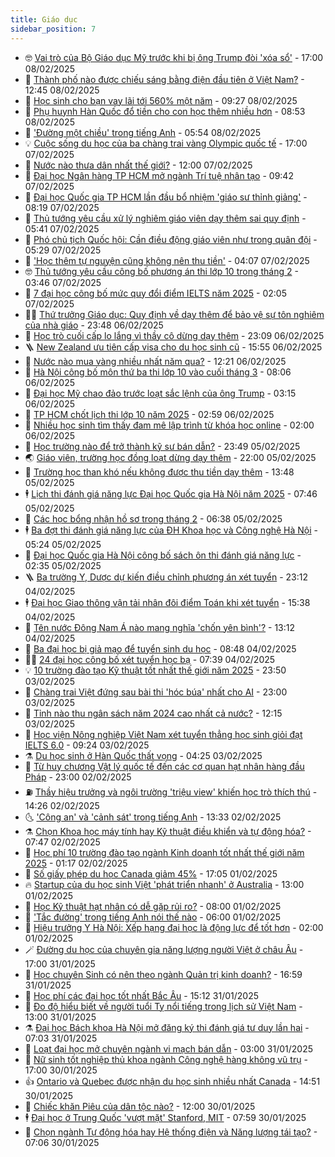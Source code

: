```yaml
---
title: Giáo dục
sidebar_position: 7
---
```


<!-- vnexpress-giao-duc:START -->
- 🤓 [Vai trò của Bộ Giáo dục Mỹ trước khi bị ông Trump đòi &#39;xóa sổ&#39;](https://vnexpress.net/vai-tro-cua-bo-giao-duc-my-truoc-khi-bi-ong-trump-doi-xoa-so-4846896.html) - 17:00 08/02/2025
- 🦆 [Thành phố nào được chiếu sáng bằng điện đầu tiên ở Việt Nam?](https://vnexpress.net/thanh-pho-nao-duoc-chieu-sang-bang-dien-dau-tien-o-viet-nam-4847261.html) - 12:45 08/02/2025
- 🦩 [Học sinh cho bạn vay lãi tới 560% một năm](https://vnexpress.net/hoc-sinh-cho-ban-vay-lai-toi-560-mot-nam-4847220.html) - 09:27 08/02/2025
- 🌮 [Phụ huynh Hàn Quốc đổ tiền cho con học thêm nhiều hơn](https://vnexpress.net/phu-huynh-han-quoc-do-tien-cho-con-hoc-them-nhieu-hon-4845952.html) - 08:53 08/02/2025
- 🔭 [&#39;Đường một chiều&#39; trong tiếng Anh](https://vnexpress.net/duong-mot-chieu-trong-tieng-anh-4847184.html) - 05:54 08/02/2025
- 💡 [Cuộc sống du học của ba chàng trai vàng Olympic quốc tế](https://vnexpress.net/cuoc-song-du-hoc-cua-ba-chang-trai-vang-olympic-quoc-te-4844324.html) - 17:00 07/02/2025
- 🥰 [Nước nào thưa dân nhất thế giới?](https://vnexpress.net/nuoc-nao-thua-dan-nhat-the-gioi-4847001.html) - 12:00 07/02/2025
- 🐲 [Đại học Ngân hàng TP HCM mở ngành Trí tuệ nhân tạo](https://vnexpress.net/dai-hoc-ngan-hang-tp-hcm-mo-nganh-tri-tue-nhan-tao-4846898.html) - 09:42 07/02/2025
- 🦒 [Đại học Quốc gia TP HCM lần đầu bổ nhiệm &#39;giáo sư thỉnh giảng&#39;](https://vnexpress.net/dai-hoc-quoc-gia-tp-hcm-lan-dau-bo-nhiem-giao-su-thinh-giang-4846713.html) - 08:19 07/02/2025
- 🦆 [Thủ tướng yêu cầu xử lý nghiêm giáo viên dạy thêm sai quy định](https://vnexpress.net/thu-tuong-yeu-cau-xu-ly-nghiem-giao-vien-day-them-sai-quy-dinh-4846852.html) - 05:41 07/02/2025
- 🧰 [Phó chủ tịch Quốc hội: Cần điều động giáo viên như trong quân đội](https://vnexpress.net/pho-chu-tich-quoc-hoi-can-dieu-dong-giao-vien-nhu-trong-quan-doi-4846790.html) - 05:29 07/02/2025
- 🐘 [&#39;Học thêm tự nguyện cũng không nên thu tiền&#39;](https://vnexpress.net/hoc-them-tu-nguyen-cung-khong-nen-thu-tien-4846760.html) - 04:07 07/02/2025
- 🤓 [Thủ tướng yêu cầu công bố phương án thi lớp 10 trong tháng 2](https://vnexpress.net/thu-tuong-yeu-cau-cong-bo-phuong-an-thi-lop-10-trong-thang-2-4846798.html) - 03:46 07/02/2025
- 🧰 [7 đại học công bố mức quy đổi điểm IELTS năm 2025](https://vnexpress.net/7-dai-hoc-cong-bo-muc-quy-doi-diem-ielts-nam-2025-4845946.html) - 02:05 07/02/2025
- 🧑‍💻 [Thứ trưởng Giáo dục: Quy định về dạy thêm để bảo vệ sự tôn nghiêm của nhà giáo](https://vnexpress.net/thu-truong-giao-duc-quy-dinh-ve-day-them-de-bao-ve-su-ton-nghiem-cua-nha-giao-4846654.html) - 23:48 06/02/2025
- 🫶 [Học trò cuối cấp lo lắng vì thầy cô dừng dạy thêm](https://vnexpress.net/hoc-tro-cuoi-cap-lo-lang-vi-thay-co-dung-day-them-4846561.html) - 23:09 06/02/2025
- 🪜 [New Zealand ưu tiên cấp visa cho du học sinh cũ](https://vnexpress.net/new-zealand-uu-tien-cap-visa-cho-du-hoc-sinh-cu-4846459.html) - 15:55 06/02/2025
- 🎊 [Nước nào mua vàng nhiều nhất năm qua?](https://vnexpress.net/nuoc-nao-mua-vang-nhieu-nhat-nam-qua-4846576.html) - 12:21 06/02/2025
- 🧐 [Hà Nội công bố môn thứ ba thi lớp 10 vào cuối tháng 3](https://vnexpress.net/ha-noi-cong-bo-mon-thu-ba-thi-lop-10-vao-cuoi-thang-3-4846493.html) - 08:06 06/02/2025
- 🌈 [Đại học Mỹ chao đảo trước loạt sắc lệnh của ông Trump](https://vnexpress.net/dai-hoc-my-chao-dao-truoc-loat-sac-lenh-cua-ong-trump-4846286.html) - 03:15 06/02/2025
- 🥰 [TP HCM chốt lịch thi lớp 10 năm 2025](https://vnexpress.net/tp-hcm-chot-lich-thi-lop-10-nam-2025-4846353.html) - 02:59 06/02/2025
- 🎡 [Nhiều học sinh tìm thấy đam mê lập trình từ khóa học online](https://vnexpress.net/nhieu-hoc-sinh-tim-thay-dam-me-lap-trinh-tu-khoa-hoc-online-4846178.html) - 02:00 06/02/2025
- 🎊 [Học trường nào để trở thành kỹ sư bán dẫn?](https://vnexpress.net/hoc-truong-nao-de-tro-thanh-ky-su-ban-dan-4846258.html) - 23:49 05/02/2025
- 🌏 [Giáo viên, trường học đồng loạt dừng dạy thêm](https://vnexpress.net/giao-vien-truong-hoc-dong-loat-dung-day-them-4846018.html) - 22:00 05/02/2025
- 🥸 [Trường học than khó nếu không được thu tiền dạy thêm](https://vnexpress.net/truong-hoc-than-kho-neu-khong-duoc-thu-tien-day-them-4837317.html) - 13:48 05/02/2025
- 🕴 [Lịch thi đánh giá năng lực Đại học Quốc gia Hà Nội năm 2025](https://vnexpress.net/lich-thi-danh-gia-nang-luc-dai-hoc-quoc-gia-ha-noi-nam-2025-4846093.html) - 07:46 05/02/2025
- 💂 [Các học bổng nhận hồ sơ trong tháng 2](https://vnexpress.net/cac-hoc-bong-nhan-ho-so-trong-thang-2-4845535.html) - 06:38 05/02/2025
- 🕴 [Ba đợt thi đánh giá năng lực của ĐH Khoa học và Công nghệ Hà Nội](https://vnexpress.net/ba-dot-thi-danh-gia-nang-luc-cua-dh-khoa-hoc-va-cong-nghe-ha-noi-4845846.html) - 05:24 05/02/2025
- 🌋 [Đại học Quốc gia Hà Nội công bố sách ôn thi đánh giá năng lực](https://vnexpress.net/dai-hoc-quoc-gia-ha-noi-cong-bo-sach-on-thi-danh-gia-nang-luc-4845845.html) - 02:35 05/02/2025
- 🪜 [Ba trường Y, Dược dự kiến điều chỉnh phương án xét tuyển](https://vnexpress.net/ba-truong-y-duoc-du-kien-dieu-chinh-phuong-an-xet-tuyen-4845741.html) - 23:12 04/02/2025
- 🕴 [Đại học Giao thông vận tải nhân đôi điểm Toán khi xét tuyển](https://vnexpress.net/dai-hoc-giao-thong-van-tai-nhan-doi-diem-toan-khi-xet-tuyen-4845804.html) - 15:38 04/02/2025
- 🎃 [Tên nước Đông Nam Á nào mang nghĩa &#39;chốn yên bình&#39;?](https://vnexpress.net/ten-nuoc-dong-nam-a-nao-mang-nghia-chon-yen-binh-4845791.html) - 13:12 04/02/2025
- 🦏 [Ba đại học bị giả mạo để tuyển sinh du học](https://vnexpress.net/ba-dai-hoc-bi-gia-mao-de-tuyen-sinh-du-hoc-4845725.html) - 08:48 04/02/2025
- 🧑‍🏫 [24 đại học công bố xét tuyển học bạ](https://vnexpress.net/24-dai-hoc-cong-bo-xet-tuyen-hoc-ba-4845540.html) - 07:39 04/02/2025
- 💡 [10 trường đào tạo Kỹ thuật tốt nhất thế giới năm 2025](https://vnexpress.net/10-truong-dao-tao-ky-thuat-tot-nhat-the-gioi-nam-2025-4845060.html) - 23:50 03/02/2025
- 🐎 [Chàng trai Việt đứng sau bài thi &#39;hóc búa&#39; nhất cho AI](https://vnexpress.net/chang-trai-viet-dung-sau-bai-thi-hoc-bua-nhat-cho-ai-vnepre-4845436.html) - 23:00 03/02/2025
- 🧰 [Tỉnh nào thu ngân sách năm 2024 cao nhất cả nước?](https://vnexpress.net/tinh-nao-thu-ngan-sach-nam-2024-cao-nhat-ca-nuoc-4845397.html) - 12:15 03/02/2025
- 🙉 [Học viện Nông nghiệp Việt Nam xét tuyển thẳng học sinh giỏi đạt IELTS 6.0](https://vnexpress.net/hoc-vien-nong-nghiep-viet-nam-xet-tuyen-thang-hoc-sinh-gioi-dat-ielts-6-0-4845252.html) - 09:24 03/02/2025
- ⚗️ [Du học sinh ở Hàn Quốc thất vọng](https://vnexpress.net/du-hoc-sinh-o-han-quoc-that-vong-4845068.html) - 04:25 03/02/2025
- 🌝 [Từ huy chương Vật lý quốc tế đến các cơ quan hạt nhân hàng đầu Pháp](https://vnexpress.net/tu-huy-chuong-vat-ly-quoc-te-den-cac-co-quan-hat-nhan-hang-dau-phap-4844884.html) - 23:00 02/02/2025
- ⛽️ [Thầy hiệu trưởng và ngôi trường &#39;triệu view&#39; khiến học trò thích thú](https://vnexpress.net/thay-hieu-truong-va-ngoi-truong-trieu-view-khien-hoc-tro-thich-thu-4789200.html) - 14:26 02/02/2025
- 🌜 [&#39;Công an&#39; và &#39;cảnh sát&#39; trong tiếng Anh](https://vnexpress.net/cong-an-va-canh-sat-trong-tieng-anh-4845047.html) - 13:33 02/02/2025
- ⚗️ [Chọn Khoa học máy tính hay Kỹ thuật điều khiển và tự động hóa?](https://vnexpress.net/chon-khoa-hoc-may-tinh-hay-ky-thuat-dieu-khien-va-tu-dong-hoa-4843899.html) - 07:47 02/02/2025
- 🧰 [Học phí 10 trường đào tạo ngành Kinh doanh tốt nhất thế giới năm 2025](https://vnexpress.net/hoc-phi-10-truong-dao-tao-nganh-kinh-doanh-tot-nhat-the-gioi-nam-2025-4844914.html) - 01:17 02/02/2025
- 🤗 [Số giấy phép du học Canada giảm 45%](https://vnexpress.net/so-giay-phep-du-hoc-canada-giam-45-4844887.html) - 17:05 01/02/2025
- 🔥 [Startup của du học sinh Việt &#39;phát triển nhanh&#39; ở Australia](https://vnexpress.net/startup-cua-du-hoc-sinh-viet-phat-trien-nhanh-o-australia-4842390.html) - 13:00 01/02/2025
- 💪 [Học Kỹ thuật hạt nhân có dễ gặp rủi ro?](https://vnexpress.net/hoc-ky-thuat-hat-nhan-co-de-gap-rui-ro-4840825.html) - 08:00 01/02/2025
- 💂 [&#39;Tắc đường&#39; trong tiếng Anh nói thế nào](https://vnexpress.net/tac-duong-trong-tieng-anh-noi-the-nao-4844706.html) - 06:00 01/02/2025
- 🌮 [Hiệu trưởng Y Hà Nội: Xếp hạng đại học là động lực để tốt hơn](https://vnexpress.net/hieu-truong-y-ha-noi-xep-hang-dai-hoc-la-dong-luc-de-tot-hon-4804362.html) - 02:00 01/02/2025
- 🪄 [Đường du học của chuyên gia năng lượng người Việt ở châu Âu](https://vnexpress.net/duong-du-hoc-cua-chuyen-gia-nang-luong-nguoi-viet-o-chau-au-4833179.html) - 17:00 31/01/2025
- 🎡 [Học chuyên Sinh có nên theo ngành Quản trị kinh doanh?](https://vnexpress.net/hoc-chuyen-sinh-co-nen-theo-nganh-quan-tri-kinh-doanh-4843541.html) - 16:59 31/01/2025
- 🌈 [Học phí các đại học tốt nhất Bắc Âu](https://vnexpress.net/hoc-phi-cac-dai-hoc-tot-nhat-bac-au-4844598.html) - 15:12 31/01/2025
- 🎊 [Đo độ hiểu biết về người tuổi Tỵ nổi tiếng trong lịch sử Việt Nam](https://vnexpress.net/do-do-hieu-biet-ve-nguoi-tuoi-ty-noi-tieng-trong-lich-su-viet-nam-4844030.html) - 13:00 31/01/2025
- ⚗️ [Đại học Bách khoa Hà Nội mở đăng ký thi đánh giá tư duy lần hai](https://vnexpress.net/dai-hoc-bach-khoa-ha-noi-mo-dang-ky-thi-danh-gia-tu-duy-lan-hai-4844595.html) - 07:03 31/01/2025
- 🌁 [Loạt đại học mở chuyên ngành vi mạch bán dẫn](https://vnexpress.net/loat-dai-hoc-mo-chuyen-nganh-vi-mach-ban-dan-4843855.html) - 03:00 31/01/2025
- 🦏 [Nữ sinh tốt nghiệp thủ khoa ngành Công nghệ hàng không vũ trụ](https://vnexpress.net/nu-sinh-tot-nghiep-thu-khoa-nganh-cong-nghe-hang-khong-vu-tru-4842083.html) - 17:00 30/01/2025
- 👍 [Ontario và Quebec được nhận du học sinh nhiều nhất Canada](https://vnexpress.net/ontario-va-quebec-duoc-nhan-du-hoc-sinh-nhieu-nhat-canada-4844440.html) - 14:51 30/01/2025
- 🌈 [Chiếc khăn Piêu của dân tộc nào?](https://vnexpress.net/chiec-khan-pieu-cua-dan-toc-nao-4843896.html) - 12:00 30/01/2025
- 🕴 [Đại học ở Trung Quốc &#39;vượt mặt&#39; Stanford, MIT](https://vnexpress.net/dai-hoc-o-trung-quoc-vuot-mat-stanford-mit-4844436.html) - 07:59 30/01/2025
- 🧰 [Chọn ngành Tự động hóa hay Hệ thống điện và Năng lượng tái tạo?](https://vnexpress.net/chon-nganh-tu-dong-hoa-hay-he-thong-dien-va-nang-luong-tai-tao-4843668.html) - 07:06 30/01/2025<!-- vnexpress-giao-duc:END -->
